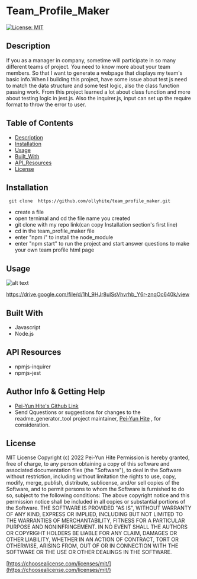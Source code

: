 # Team_Profile_Maker

[![License: MIT](https://img.shields.io/badge/License-MIT-yellow.svg)](https://opensource.org/licenses/MIT)

## Description

If you as a manager in company, sometime will participate in so many different teams of project. You need to know more about your team members. So that I want to generate a webpage that displays my team's basic info.When I building this project, have some issue about test js need to match the data structure and some test logic, also the class function passing work. From this project learned a lot about class function and more about testing logic in jest.js. Also the inquirer.js, input can set up the require format to throw the error to user.

## Table of Contents

- [Description](#description)
- [Installation](#installation)
- [Usage](#usage)
- [Built_With](#built-with)
- [API_Resources](#api-resources)
- [License](#license)

## Installation

```
 git clone  https://github.com/ollyhite/team_profile_maker.git
```

- create a file
- open ternimal and cd the file name you created
- git clone with my repo link(can copy Installation section's first line)
- cd in the team_profile_maker file
- enter "npm i" to install the node_module
- enter "npm start" to run the project and start answer questions to make your own team profile html page

## Usage

![alt text](./dist/images/team_profile_maker_demo.gif)

https://drive.google.com/file/d/1hI_9HJr8ulSsVhvrhb_Y6r-znqOc640k/view

## Built With

- Javascript
- Node.js

## API Resources

- npmjs-inquirer
- npmjs-jest

## Author Info & Getting Help

- [Pei-Yun Hite's Github Link](https://github.com/ollyhite)
- Send Qquestions or suggestions for changes to the readme_generator_tool project maintainer, [Pei-Yun Hite](mailto:ollyhite8520@gmail.com?subject=[GitHub]%20team_profile_maker%20) , for consideration.

## License

MIT License
Copyright (c) 2022 Pei-Yun Hite
Permission is hereby granted, free of charge, to any person obtaining a copy of this software and associated documentation files (the "Software"), to deal in the Software without restriction, including without limitation the rights to use, copy, modify, merge, publish, distribute, sublicense, and/or sell copies of the Software, and to permit persons to whom the Software is furnished to do so, subject to the following conditions:
The above copyright notice and this permission notice shall be included in all copies or substantial portions of the Software.
THE SOFTWARE IS PROVIDED "AS IS", WITHOUT WARRANTY OF ANY KIND, EXPRESS OR IMPLIED, INCLUDING BUT NOT LIMITED TO THE WARRANTIES OF MERCHANTABILITY, FITNESS FOR A PARTICULAR PURPOSE AND NONINFRINGEMENT. IN NO EVENT SHALL THE AUTHORS OR COPYRIGHT HOLDERS BE LIABLE FOR ANY CLAIM, DAMAGES OR OTHER LIABILITY, WHETHER IN AN ACTION OF CONTRACT, TORT OR OTHERWISE, ARISING FROM, OUT OF OR IN CONNECTION WITH THE SOFTWARE OR THE USE OR OTHER DEALINGS IN THE SOFTWARE.

[https://choosealicense.com/licenses/mit/](https://choosealicense.com/licenses/mit/)
